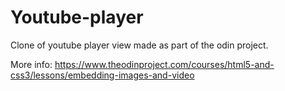 # Youtube-player

Clone of youtube player view made as part of the odin project.

More info: https://www.theodinproject.com/courses/html5-and-css3/lessons/embedding-images-and-video